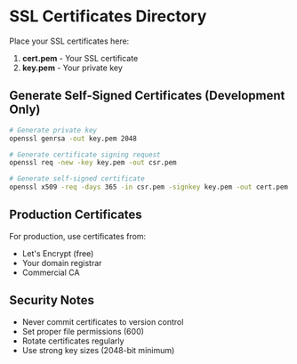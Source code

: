 # SSL Certificates Directory

Place your SSL certificates here:

1. **cert.pem** - Your SSL certificate
2. **key.pem** - Your private key

## Generate Self-Signed Certificates (Development Only)

```bash
# Generate private key
openssl genrsa -out key.pem 2048

# Generate certificate signing request
openssl req -new -key key.pem -out csr.pem

# Generate self-signed certificate
openssl x509 -req -days 365 -in csr.pem -signkey key.pem -out cert.pem
```

## Production Certificates

For production, use certificates from:
- Let's Encrypt (free)
- Your domain registrar
- Commercial CA

## Security Notes

- Never commit certificates to version control
- Set proper file permissions (600)
- Rotate certificates regularly
- Use strong key sizes (2048-bit minimum)
